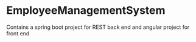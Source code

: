 # EmployeeManagementSystem
Contains a spring boot project for REST back end and angular project for front end
